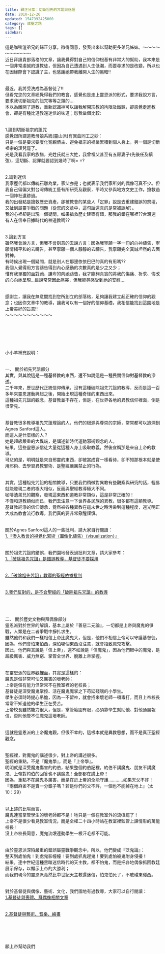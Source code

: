```yaml
---
title: 歸正分享：切斷祖先的咒詛與迷信
date: 2010-12-26
updated: 1547992425000
category: 成聖之路
tags: []
sidebar: 
---
```


<p>這是咖啡渣弟兄的歸正分享，徵得同意，發表出來以幫助更多弟兄姊妹。<!--more-->～～～～～～～～～～<br/>近日拜讀貴部落格的文章，讓我覺得對自己的信仰根基有非常大的幫助，我本來是一個非常虔誠的道教徒，但因為自己遭遇到人生低潮，而要尋求的是改變，所以也在因緣際會下認識了主，也感謝祂帶我離開人生的黑暗!!<br/><br/><br/>最近，我將受洗成為基督徒了!!<br/>但看完您的文章總覺得我們的教會，感覺也是走上靈恩派的形式，要求我說方言，要求我切斷祖先的詛咒等等之類的....<br/>本以為離開了道教，重新認識神可以讓我解開宗教的拘限及鐵鍊，卻感覺走進教會，卻是有種比道教還迷信的味道；恕我做個比較:<br/><br/><br/>1.論到切斷祖宗的詛咒<br/>感覺跟所謂道教母娘系統(靈山派)有異曲同工之妙：<br/>只是一個是要求要度化冤親債主、避免祖宗的禍業累積到個人身上，另一個是切斷祖宗的詛咒罷了。<br/>光是我看我家的族譜，光姓氏就三大姓，我曾祖父甚至有五房妻子(先後任及續弦)，這切斷、認罪就要認到幾時了啊= =?<br/><br/><br/>2.論到迷信<br/>我家歷代都以傳統石雕為業，家父亦是；也就表示我們家所刻的偶像可真不少。但我自己偏偏又對台灣傳統工藝有所研究及觀察，平時又參與地方文史工作，搶救過一個神社遺跡過。<br/>我的出發點是搶救歷史資產，卻被教會的某些人「定罪」說是去重建錯誤的祭壇，又扯到屬靈爭戰的問題（從您的文章中，這句話還真的是常被誤解）。<br/>我的心裡卻是出現一個疑問，如果搶救歷史建築有錯，那我的錯在哪裡??台灣還有人在信奉日據時代的神道教嗎??<br/><br/><br/>3.論到方言<br/>雖然我會說方言，但我不會刻意的去說方言；因為我寧願一字一句的向神禱告，寧願情緒平和的去禱告，甚至寧願一個人靜靜的去禱告，我寧願完全真誠坦然的去面對神。<br/>有時候出現一個疑問，就是別人在那邊依依巴巴的真的有用嗎??<br/>我個人覺得用方言禱告得到內心感動的次數真的是少之又少；<br/>惟有我單獨的面對祂，謙卑的向祂禱告，我才能夠真實的將我的傷痛、祈求、悔改的心向祂呈現...雖說常常因此痛哭，但我能夠感受到祂的安慰....<br/><br/><br/>感謝主，讓我在無意間找到您所創立的部落格，足夠讓我建立起正確的信仰的觀念；也因你文章中的教導，讓我可以有一個好的信仰基礎，我相信能找到這園地是上帝美好的旨意!!<br/>～～～～～～～～～～～<br/><br/><br/><br/><br/><br/><br/>小小羊補充說明：<br/><br/><br/>一、	關於祖先咒詛部分<br/>其實，與其說這是一種基督教的東西，還不如說這是一種民間信仰對基督教的滲透。<br/>二千年來，歷世歷代正統信仰傳承，沒有這種破除祖先咒詛的教導，反而是這一百多年來靈恩運動興起之後，開始出現這種奇怪的東西出來。<br/>這種祖先咒詛的觀念，基督教並不存在，但是，在世界各地的異教信仰裡面，倒是很常見。<br/><br/><br/>基督教很多教導祖先咒詛理論的人，他們的根源與尊崇的宗師，常常都可以追溯到Agnes Sanford這人。<br/>而這人是什麼樣的人？<br/>她是超級嚴重的大異端，是講述新時代運動邪術觀念的人。<br/>結果，這些靈恩派信徒大量從這種人身上吸取教義，然後宣稱那是來自上帝的教導。<br/>可悲的是，明明就是來自邪靈的東西，卻被當成寶一樣看待，卻不知那根本就是使用邪術、去學習異教邪術、是聖經嚴厲禁止的行為。<br/><br/><br/>其實，這種祖先咒詛的相關教導，只要我們稍微對異教有些觀察與研究的話，輕易就能發現二者的極大相似，反而與聖經教導極大不同。<br/>咖啡渣弟兄的觀察，發現這東西和道教非常類似，這是非常正確的！<br/>不僅和道教類似而已，我們去注意一下世界各民族的異教，很多都有這類教導。<br/>基督教純淨的信仰傳承，竟然被各種異教在這末世之時污染到這種程度，還光明正大成為教會流行教導，我們真的要非常儆醒謹慎。<br/><br/><br/>關於Agnes Sanford這人的一些批判，請大家自行閱讀：<br/><a href="/posts/269192772">1.『滲入教會的視覺化邪術（圖像化禱告）（visualization）』</a><br/><br/><br/>關於祖先咒詛的錯誤，我們園地發表過批判文章，請大家參考：<br/><a href="/posts/269192316">1.「破除祖先咒詛」是錯誤教導，基督徒不要採用</a><br/><br/><br/><a href="/posts/269192324">2.「破除祖先咒詛」教導的聖經依據批判</a><br/><br/><br/><a href="/posts/269192344">3.我們反對的，是不合聖經的「破除祖先咒詛」的教導</a><br/><br/><br/><br/><br/>二、	關於歷史文物與拜偶像部分<br/>靈恩派對於世界的解讀，基本上屬於『善惡二元論』，一切都是上帝與魔鬼的爭戰，人類是在二者爭戰中掙扎求生。<br/>雖然他們和我們一樣相信上帝比魔鬼大，但是，他們不相信上帝可以守護基督徒，<br/>因為，他們會怕東怕西，深怕哪個東西沒注意，就會招致魔鬼攻擊。<br/>因此，他們與其說是「信上帝」，還不如說是「信魔鬼」，因為他們眼中的魔鬼，是超級厲害、威力無窮、掌管全世界、脫離上帝掌握。<br/><br/><br/>在靈恩派的世界觀裡面，其實是這樣的：<br/>魔鬼是個非常可怕又厲害的壞老師；<br/>上帝是個有能力但常常不在教室裡的老校長；<br/>基督徒是深受魔鬼掌控、活在魔鬼魔掌之下苟延殘喘的小學生。<br/>學生必須時時提心吊膽，因為一不留神，就會招來壞老師一頓毒打，而且上帝校長常常不知道他的學生正在受苦。<br/>上帝校長雖然能力很大，但是，掌管範圍有限，必須靠學生幫助他、對他通風報信，否則他管不住魔鬼這壞老師。<br/><br/><br/>這就是靈恩派的上帝魔鬼觀，但很不幸的，這根本就是異教思想，而不是真正聖經觀念。<br/><br/><br/>聖經裡，對魔鬼的講述很少，對上帝的講述很多。<br/>聖經的重點，不是『魔鬼學』，而是『上帝學』。<br/>明明就是深受魔鬼傷害的約伯，結果整個約伯記裡，約伯不講魔鬼、朋友不講魔鬼、上帝對約伯的回答也不講魔鬼！全部都在講上帝！<br/>因為，重點不在魔鬼多厲害，而是在於上帝的全能守護…………如果天父不許！<br/>『兩個麻雀不是賣一分銀子嗎？若是你們的父不許，一個也不能掉在地上』（太10：29）<br/><br/><br/>以上述的比喻而言，<br/>魔鬼連當掌管學生的壞老師都不是！牠只是一個在教室外的流氓罷了！<br/>上帝不是很少看見教室情況，而是全權二十四小時站在教室裡監管上課情形的萬能校長！<br/>沒上帝校長同意，魔鬼流氓連動學生一根汗毛都不可能。<br/><br/><br/>由於靈恩派深陷嚴重的錯誤屬靈戰爭觀念中，所以，他們變成『泛鬼論』：<br/>整天到處怕鬼！到處鬼影幢幢！要到處抓鬼趕鬼！要到處怕被鬼附身侵擾！<br/>結果，連中世紀這種黑暗迷信時代的天主教，都不怕鬼，而是把各地偶像抓回教廷展示保存，以顯示上帝的大勝利；<br/>而我們現今的靈恩派竟然比中世紀天主教還迷信，怕鬼怕死了，不敢碰東碰西。<br/><br/><br/>對於基督徒與偶像、藝術、文化，我們園地有過教導，大家可以自行閱讀：<br/><a href="/posts/269196264">1.基督徒與喪禮、拜偶像相關文章</a><br/><br/><br/><a href="/posts/269196744">2.基督徒與藝術、音樂、繪畫</a><br/><br/><br/><br/><br/><br/>願上帝幫助我們<br/><br/>
</p>